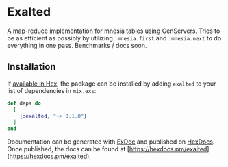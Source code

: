 # Exalted

A map-reduce implementation for mnesia tables using GenServers. Tries to be as efficient as possibly by utilizing `:mnesia.first` and `:mnesia.next` to do everything in one pass. Benchmarks / docs soon.

## Installation

If [available in Hex](https://hex.pm/docs/publish), the package can be installed
by adding `exalted` to your list of dependencies in `mix.exs`:

```elixir
def deps do
  [
    {:exalted, "~> 0.1.0"}
  ]
end
```

Documentation can be generated with [ExDoc](https://github.com/elixir-lang/ex_doc)
and published on [HexDocs](https://hexdocs.pm). Once published, the docs can
be found at [https://hexdocs.pm/exalted](https://hexdocs.pm/exalted).

